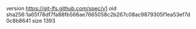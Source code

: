 version https://git-lfs.github.com/spec/v1
oid sha256:1a65f78df7fa88fb566ae7665058c2b267c08ac9879305f1ea53ef7d0c8b8641
size 1393
